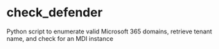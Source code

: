 # check_defender
Python script to enumerate valid Microsoft 365 domains, retrieve tenant name, and check for an MDI instance
